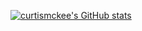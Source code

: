 [![curtismckee's GitHub stats](https://github-readme-stats.vercel.app/api?username=curtismckee&show_icons=true&theme=nord)](https://github.com/curtismckee/github-readme-stats)
